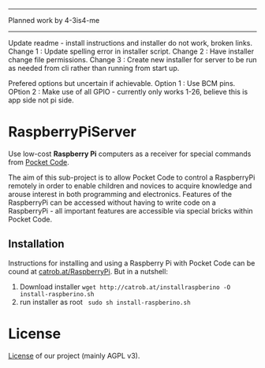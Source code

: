 ****
Planned work by 4-3is4-me
****
Update readme - install instructions and installer do not work, broken links.
Change 1 : Update spelling error in installer script.
Change 2 : Have installer change file permissions.
Change 3 : Create new installer for server to be run as needed from cli rather than running from start up.

Prefered options but uncertain if achievable.
Option 1 : Use BCM pins.
OPtion 2 : Make use of all GPIO - currently only works 1-26, believe this is app side not pi side.


# RaspberryPiServer

Use low-cost **Raspberry Pi** computers as a receiver for special commands from [Pocket Code](http://www.catrobat.org). 

The aim of this sub-project is to allow Pocket Code to control a RaspberryPi remotely in order to  enable children and novices to acquire knowledge and arouse interest in both programming and electronics. Features of the RaspberryPi can be accessed without having to write code on a RaspberryPi - all important features are accessible via special bricks within Pocket Code.
## Installation
Instructions for installing and using a Raspberry Pi with Pocket Code can be cound at [catrob.at/RaspberryPi](https://catrob.at/RaspberryPi). But in a nutshell:

1. Download installer
``wget http://catrob.at/installraspberino -O install-raspberino.sh``
2. run installer as root
`` sudo sh install-raspberino.sh``

# License #
[License](http://developer.catrobat.org/licenses) of our project (mainly AGPL v3).

